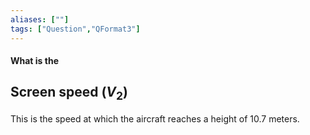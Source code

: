 ```yaml
---
aliases: [""]
tags: ["Question","QFormat3"]
---
```


#### What is the
## Screen speed ($V_2$)
This is the speed at which the aircraft reaches a height of 10.7 meters.